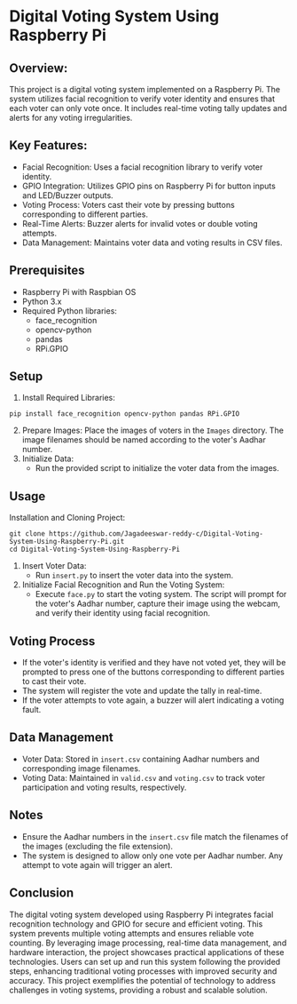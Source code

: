 # Digital Voting System Using Raspberry Pi

## Overview:

This project is a digital voting system implemented on a Raspberry Pi. The system utilizes facial recognition to verify voter identity and ensures that each voter can only vote once. It includes real-time voting tally updates and alerts for any voting irregularities.

## Key Features:
  - Facial Recognition: Uses a facial recognition library to verify voter identity.
  - GPIO Integration: Utilizes GPIO pins on Raspberry Pi for button inputs and LED/Buzzer outputs.
  - Voting Process: Voters cast their vote by pressing buttons corresponding to different parties.
  - Real-Time Alerts: Buzzer alerts for invalid votes or double voting attempts.
  - Data Management: Maintains voter data and voting results in CSV files.

## Prerequisites
  - Raspberry Pi with Raspbian OS
  - Python 3.x
  - Required Python libraries:
    - face_recognition
    - opencv-python
    - pandas
    - RPi.GPIO

## Setup
  1. Install Required Libraries:
```
pip install face_recognition opencv-python pandas RPi.GPIO
```
  2. Prepare Images: Place the images of voters in the `Images` directory. The image filenames should be named according to the voter's Aadhar number.
  3. Initialize Data:
     - Run the provided script to initialize the voter data from the images.

## Usage
Installation and Cloning Project:
```
git clone https://github.com/Jagadeeswar-reddy-c/Digital-Voting-System-Using-Raspberry-Pi.git
cd Digital-Voting-System-Using-Raspberry-Pi
```

  1. Insert Voter Data:
     - Run `insert.py` to insert the voter data into the system.
  2. Initialize Facial Recognition and Run the Voting System:
     - Execute `face.py` to start the voting system. The script will prompt for the voter's Aadhar number, capture their image using the webcam, and verify their identity using facial recognition.
    
## Voting Process
  - If the voter's identity is verified and they have not voted yet, they will be prompted to press one of the buttons corresponding to different parties to cast their vote.
  - The system will register the vote and update the tally in real-time.
  - If the voter attempts to vote again, a buzzer will alert indicating a voting fault.

## Data Management
  - Voter Data: Stored in `insert.csv` containing Aadhar numbers and corresponding image filenames.
  - Voting Data: Maintained in `valid.csv` and `voting.csv` to track voter participation and voting results, respectively.

## Notes
  - Ensure the Aadhar numbers in the `insert.csv` file match the filenames of the images (excluding the file extension).
  - The system is designed to allow only one vote per Aadhar number. Any attempt to vote again will trigger an alert.

## Conclusion
The digital voting system developed using Raspberry Pi integrates facial recognition technology and GPIO for secure and efficient voting. This system prevents multiple voting attempts and ensures reliable vote counting. By leveraging image processing, real-time data management, and hardware interaction, the project showcases practical applications of these technologies. Users can set up and run this system following the provided steps, enhancing traditional voting processes with improved security and accuracy. This project exemplifies the potential of technology to address challenges in voting systems, providing a robust and scalable solution.
